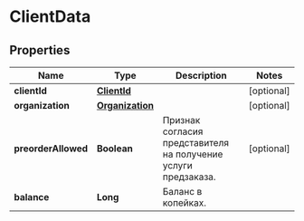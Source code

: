 # ClientData

## Properties
Name | Type | Description | Notes
------------ | ------------- | ------------- | -------------
**clientId** | [**ClientId**](ClientId.md) |  |  [optional]
**organization** | [**Organization**](Organization.md) |  |  [optional]
**preorderAllowed** | **Boolean** | Признак согласия представителя на получение услуги предзаказа. |  [optional]
**balance** | **Long** | Баланс в копейках. | 
